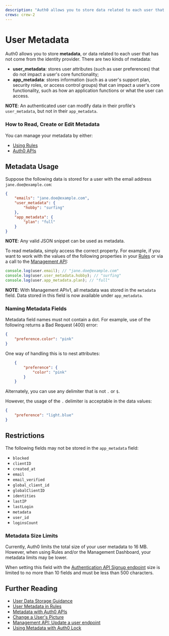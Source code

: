 ```yaml
---
description: "Auth0 allows you to store data related to each user that has not come from the identity provider as either of two kinds of metadata: user_metadata and app_metadata."
crews: crew-2
---
```


# User Metadata

Auth0 allows you to store **metadata**, or data related to each user that has not come from the identity provider. There are two kinds of metadata:

* **user\_metadata**: stores user attributes (such as user preferences) that do not impact a user's core functionality;
* **app\_metadata**: stores information (such as a user's support plan, security roles, or access control groups) that can impact a user's core functionality, such as how an application functions or what the user can access.

**NOTE**: An authenticated user can modify data in their profile's `user_metadata`, but not in their `app_metadata`.

### How to Read, Create or Edit Metadata

You can manage your metadata by either:

* [Using Rules](/rules/metadata-in-rules)
* [Auth0 APIs](/metadata/management-api)

## Metadata Usage

Suppose the following data is stored for a user with the email address `jane.doe@example.com`:

```json
{
    "emails": "jane.doe@example.com",
    "user_metadata": {
        "hobby": "surfing"
    },
    "app_metadata": {
        "plan": "full"
    }
}
```

**NOTE**: Any valid JSON snippet can be used as metadata.

To read metadata, simply access the correct property. For example, if you want to work with the values of the following properties in your [Rules](/rules) or via a call to the [Management API](/api/management/v2):

```js
console.log(user.email); // "jane.doe@example.com"
console.log(user.user_metadata.hobby); // "surfing"
console.log(user.app_metadata.plan); // "full"
```

**NOTE**: With Management APIv1, all metadata was stored in the `metadata` field. Data stored in this field is now available under `app_metadata`.

### Naming Metadata Fields

Metadata field names must not contain a dot. For example, use of the following returns a Bad Request (400) error:

```json
{
    "preference.color": "pink"
}
```

One way of handling this is to nest attributes:

```json
    {
        "preference": {
            "color": "pink"
        }
    }
```

Alternately, you can use any delimiter that is not  `.` or `$`.

However, the usage of the `.` delimiter is acceptable in the data values:

```json
{
    "preference": "light.blue"
}
```

## Restrictions

The following fields may not be stored in the `app_metadata` field:

* `blocked`
* `clientID`
* `created_at`
* `email`
* `email_verified`
* `global_client_id`
* `globalClientID`
* `identities`
* `lastIP`
* `lastLogin`
* `metadata`
* `user_id`
* `loginsCount`

### Metadata Size Limits

Currently, Auth0 limits the total size of your user metadata to 16 MB. However, when using Rules and/or the Management Dashboard, your metadata limits may be lower.

When setting this field with the [Authentication API Signup endpoint](/api/authentication?javascript#signup) size is limited to no more than 10 fields and must be less than 500 characters.

## Further Reading

* [User Data Storage Guidance](/user-profile/user-data-storage)
* [User Metadata in Rules](/rules/metadata-in-rules)
* [Metadata with Auth0 APIs](/metadata/management-api)
* [Change a User's Picture](/user-profile/user-picture#change-a-users-picture)
* [Management API: Update a user endpoint](/api/management/v2#!/Users/patch_users_by_id)
* [Using Metadata with Auth0 Lock](/metadata/lock)

